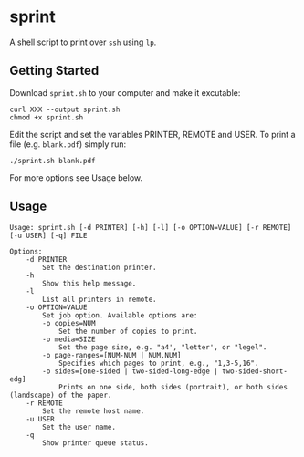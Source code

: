 # sprint
A shell script to print over `ssh` using `lp`.

## Getting Started
Download `sprint.sh` to your computer and make it excutable:
```
curl XXX --output sprint.sh
chmod +x sprint.sh
```
Edit the script and set the variables PRINTER, REMOTE and USER.
To print a file (e.g. `blank.pdf`) simply run:
```
./sprint.sh blank.pdf
```
For more options see Usage below.

## Usage
```
Usage: sprint.sh [-d PRINTER] [-h] [-l] [-o OPTION=VALUE] [-r REMOTE] [-u USER] [-q] FILE

Options:
    -d PRINTER
        Set the destination printer.
    -h
        Show this help message.
    -l
        List all printers in remote.
    -o OPTION=VALUE
        Set job option. Available options are:
        -o copies=NUM
            Set the number of copies to print.
        -o media=SIZE
            Set the page size, e.g. "a4', "letter', or "legel".
        -o page-ranges=[NUM-NUM | NUM,NUM]
            Specifies which pages to print, e.g., "1,3-5,16".
        -o sides=[one-sided | two-sided-long-edge | two-sided-short-edg]
            Prints on one side, both sides (portrait), or both sides (landscape) of the paper.
    -r REMOTE
        Set the remote host name.
    -u USER
        Set the user name.
    -q
        Show printer queue status.
```





